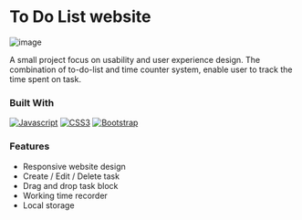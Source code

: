 # To Do List website
![image](https://github.com/Nyuightq/ToDoList/assets/144443957/33e87cee-fd99-4a08-9d44-08de2e84f33b)

A small project focus on usability and user experience design.
The combination of to-do-list and time counter system, enable user to track the time spent on task.

### Built With
[![Javascript][Javascript.com]][Javascript-url]
[![CSS3][CSS3.com]][CSS3-url]
[![Bootstrap][Bootstrap.com]][Bootstrap-url]

### Features
- Responsive website design
- Create / Edit / Delete task
- Drag and drop task block
- Working time recorder
- Local storage

<!-- MARKDOWN LINKS & IMAGES -->
<!-- https://www.markdownguide.org/basic-syntax/#reference-style-links -->


[Bootstrap.com]:https://img.shields.io/badge/bootstrap-%23563D7C.svg?style=for-the-badge&logo=bootstrap&logoColor=white
[Bootstrap-url]: https://getbootstrap.com/
[Javascript.com]: https://img.shields.io/badge/JavaScript-F7DF1E?style=for-the-badge&logo=javascript&logoColor=black
[Javascript-url]: https://www.javascript.com/
[CSS3.com]: https://img.shields.io/badge/CSS3-1572B6?style=for-the-badge&logo=css3&logoColor=white/
[CSS3-url]: https://www.css3.com/
